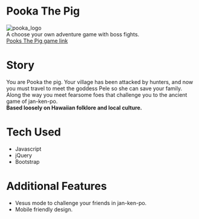 # Pooka The Pig
![pooka_logo](http://i.imgur.com/YG9U9X1.gif)  
A choose your own adventure game with boss fights.  
[Pooks The Pig game link](http://chibitofu.github.io/pooka_the_pig/) 

# Story
You are Pooka the pig. Your village has been attacked by hunters, and now you must travel to meet the goddess Pele so she can save your family. Along the way you meet fearsome foes that challenge you to the ancient game of jan-ken-po.  
**Based loosely on Hawaiian folklore and local culture.**  

# Tech Used
* Javascript
* jQuery  
* Bootstrap

# Additional Features
* Vesus mode to challenge your friends in jan-ken-po.
* Mobile friendly design.
